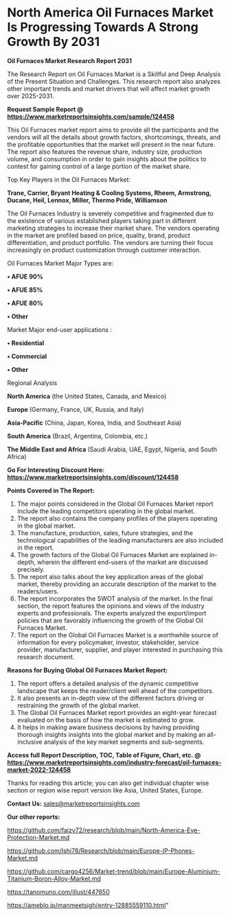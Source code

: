 # North America Oil Furnaces Market Is Progressing Towards A Strong Growth By 2031

<strong>Oil Furnaces Market Research Report 2031</strong>

The Research Report on Oil Furnaces Market is a Skillful and Deep Analysis of the Present Situation and Challenges. This research report also analyzes other important trends and market drivers that will affect market growth over 2025-2031.

<strong>Request Sample Report @ <a href=https://www.marketreportsinsights.com/sample/124458>https://www.marketreportsinsights.com/sample/124458</a></strong>

This Oil Furnaces market report aims to provide all the participants and the vendors will all the details about growth factors, shortcomings, threats, and the profitable opportunities that the market will present in the near future. The report also features the revenue share, industry size, production volume, and consumption in order to gain insights about the politics to contest for gaining control of a large portion of the market share.

Top Key Players in the Oil Furnaces Market:

<strong>Trane, Carrier, Bryant Heating & Cooling Systems, Rheem, Armstrong, Ducane, Heil, Lennox, Miller, Thermo Pride, Williamson</strong>

The Oil Furnaces Industry is severely competitive and fragmented due to the existence of various established players taking part in different marketing strategies to increase their market share. The vendors operating in the market are profiled based on price, quality, brand, product differentiation, and product portfolio. The vendors are turning their focus increasingly on product customization through customer interaction.

Oil Furnaces Market Major Types are:

<strong>• AFUE 90%

• AFUE 85%

• AFUE 80%

• Other</strong>

Market Major end-user applications :

<strong>• Residential

• Commercial

• Other</strong>

Regional Analysis

</u><strong><b>North America</b></strong> (the United States, Canada, and Mexico)

<strong><b>Europe </b></strong>(Germany, France, UK, Russia, and Italy)

<strong><b>Asia-Pacific</b></strong> (China, Japan, Korea, India, and Southeast Asia)

<strong><b>South America</b></strong> (Brazil, Argentina, Colombia, etc.)

<strong><b>The Middle East and Africa</b></strong> (Saudi Arabia, UAE, Egypt, Nigeria, and South Africa)

<strong>Go For Interesting Discount Here: <a href=https://www.marketreportsinsights.com/discount/124458>https://www.marketreportsinsights.com/discount/124458</a></strong>

<strong>Points Covered in The Report:</strong>
<ol>
  <li>The major points considered in the Global Oil Furnaces Market report include the leading competitors operating in the global market.</li>
  <li>The report also contains the company profiles of the players operating in the global market.</li>
  <li>The manufacture, production, sales, future strategies, and the technological capabilities of the leading manufacturers are also included in the report.</li>
  <li>The growth factors of the Global Oil Furnaces Market are explained in-depth, wherein the different end-users of the market are discussed precisely.</li>
  <li>The report also talks about the key application areas of the global market, thereby providing an accurate description of the market to the readers/users.</li>
  <li>The report incorporates the SWOT analysis of the market. In the final section, the report features the opinions and views of the industry experts and professionals. The experts analyzed the export/import policies that are favorably influencing the growth of the Global Oil Furnaces Market.</li>
  <li>The report on the Global Oil Furnaces Market is a worthwhile source of information for every policymaker, investor, stakeholder, service provider, manufacturer, supplier, and player interested in purchasing this research document.</li>
</ol>
<strong>Reasons for Buying Global Oil Furnaces Market Report:</strong>

<ol>
  <li>The report offers a detailed analysis of the dynamic competitive landscape that keeps the reader/client well ahead of the competitors.</li>
  <li>It also presents an in-depth view of the different factors driving or restraining the growth of the global market.</li>
  <li>The Global Oil Furnaces Market report provides an eight-year forecast evaluated on the basis of how the market is estimated to grow.</li>
  <li>It helps in making aware business decisions by having providing thorough insights insights into the global market and by making an all-inclusive analysis of the key market segments and sub-segments.</li>
</ol>
<strong>Access full Report Description, TOC, Table of Figure, Chart, etc. @ <a href=https://www.marketreportsinsights.com/industry-forecast/oil-furnaces-market-2022-124458>https://www.marketreportsinsights.com/industry-forecast/oil-furnaces-market-2022-124458</a></strong>


Thanks for reading this article; you can also get individual chapter wise section or region wise report version like Asia, United States, Europe.

<strong>Contact Us:</strong>
sales@marketreportsinsights.com

<strong>Our other reports:</strong>

<a href=https://github.com/faizy72/research/blob/main/North-America-Eye-Protection-Market.md>https://github.com/faizy72/research/blob/main/North-America-Eye-Protection-Market.md</a>

<a href=https://github.com/Ishi78/Research/blob/main/Europe-IP-Phones-Market.md>https://github.com/Ishi78/Research/blob/main/Europe-IP-Phones-Market.md</a>

<a href=https://github.com/cargo4256/Market-trend/blob/main/Europe-Aluminium-Titanium-Boron-Alloy-Market.md>https://github.com/cargo4256/Market-trend/blob/main/Europe-Aluminium-Titanium-Boron-Alloy-Market.md</a>

<a href=https://tanomuno.com/illust/447650>https://tanomuno.com/illust/447650</a>

<a href=https://ameblo.jp/manmeetsigh/entry-12885559110.html>https://ameblo.jp/manmeetsigh/entry-12885559110.html</a>"
